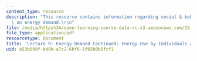 ```yaml
---
content_type: resource
description: "This resource contains information regarding social & behavioral influences\
  \ on energy demand.\r\n"
file: /media/https%3A/open-learning-course-data-rc.s3.amazonaws.com/15-031j-energy-decisions-markets-and-policies-spring-2012/a53b699fb49ba7c26bf61f65b0b5fcf1_MIT15_031JS12_lec9.pdf
file_type: application/pdf
resourcetype: Document
title: 'Lecture 9: Energy Demand Continued: Energy Use by Individuals and Households'
uid: a53b699f-b49b-a7c2-6bf6-1f65b0b5fcf1
---
```

